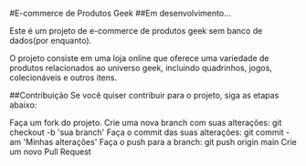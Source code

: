 #E-commerce de Produtos Geek
##Em desenvolvimento...

Este é um projeto de e-commerce de produtos geek sem banco de dados(por enquanto).

O projeto consiste em uma loja online que oferece uma variedade de produtos relacionados ao universo geek, incluindo quadrinhos, jogos, colecionáveis e outros itens.

##Contribuição
Se você quiser contribuir para o projeto, siga as etapas abaixo:

Faça um fork do projeto.
Crie uma nova branch com suas alterações: git checkout -b 'sua branch'
Faça o commit das suas alterações: git commit -am 'Minhas alterações'
Faça o push para a branch: git push origin main
Crie um novo Pull Request
    
